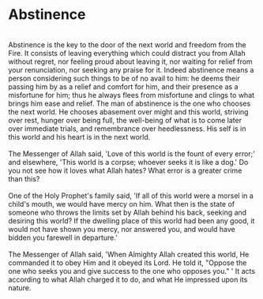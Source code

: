 Abstinence
==========

   
 Abstinence is the key to the door of the next world and freedom from
the Fire. It consists of leaving everything which could distract you
from Allah without regret, nor feeling proud about leaving it, nor
waiting for relief from your renunciation, nor seeking any praise for
it. Indeed abstinence means a person considering such things to be of no
avail to him: he deems their passing him by as a relief and comfort for
him, and their presence as a misfortune for him; thus he always flees
from misfortune and clings to what brings him ease and relief. The man
of abstinence is the one who chooses the next world. He chooses
abasement over might and this world, striving over rest, hunger over
being full, the well-being of what is to come later over immediate
trials, and remembrance over heedlessness. His self is in this world and
his heart is in the next world.  
    
 The Messenger of Allah said, 'Love of this world is the fount of every
error;' and elsewhere, 'This world is a corpse; whoever seeks it is like
a dog.' Do you not see how it loves what Allah hates? What error is a
greater crime than this?  
    
 One of the Holy Prophet's family said, 'If all of this world were a
morsel in a child's mouth, we would have mercy on him. What then is the
state of someone who throws the limits set by Allah behind his back,
seeking and desiring this world? If the dwelling place of this world had
been any good, it would not have shown you mercy, nor answered you, and
would have bidden you farewell in departure.'  
    
 The Messenger of Allah said, 'When Almighty Allah created this world,
He commanded it to obey Him and it obeyed its Lord. He told it, "Oppose
the one who seeks you and give success to the one who opposes you." ' It
acts according to what Allah charged it to do, and what He impressed
upon its nature.


